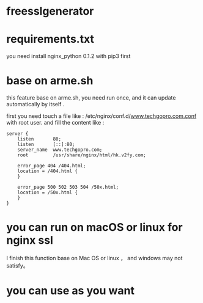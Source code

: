 # freesslgenerator

# requirements.txt
you need install nginx_python 0.1.2 with pip3 first

# base on arme.sh
this feature base on  arme.sh, you need run once, and it can update automatically by itself .

first you need touch a file  like :  /etc/nginx/conf.d/www.techgopro.com.conf  with root user.
and fill the content like : 
```
server {
    listen       80;
    listen       [::]:80;
    server_name  www.techgopro.com;
    root         /usr/share/nginx/html/hk.v2fy.com;

    error_page 404 /404.html;
    location = /404.html {
    }

    error_page 500 502 503 504 /50x.html;
    location = /50x.html {
    }
}
```

# you can run on macOS or linux for nginx ssl
I finish this function base on Mac OS or linux ， and windows may not satisfy。

# you can use as you want 



